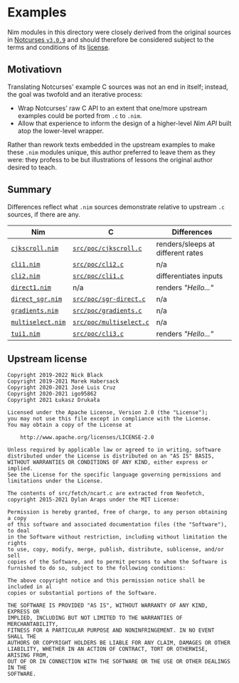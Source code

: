 # Examples

Nim modules in this directory were closely derived from the original sources in [Notcurses `v3.0.9`](https://github.com/dankamongmen/notcurses/tree/v3.0.9) and should therefore be considered subject to the terms and conditions of its [license](https://github.com/dankamongmen/notcurses/blob/v3.0.9/COPYRIGHT).

## Motivatiovn

Translating Notcurses' example C sources was not an end in itself; instead, the goal was twofold and an iterative process:
* Wrap Notcurses' raw C API to an extent that one/more upstream examples could be ported from `.c` to `.nim`.
* Allow that experience to inform the design of a higher-level *Nim API* built atop the lower-level wrapper.

Rather than rework texts embedded in the upstream examples to make these `.nim` modules unique, this author preferred to leave them as they were: they profess to be but illustrations of lessons the original author desired to teach.

## Summary

Differences reflect what `.nim` sources demonstrate relative to upstream `.c` sources, if there are any.

| Nim                                  | C                            |  Differences                      |
| ------------------------------------ | ---------------------------- | --------------------------------- |
| [`cjkscroll.nim`](cjkscroll.nim)     | [`src/poc/cjkscroll.c`][1]   | renders/sleeps at different rates |
| [`cli1.nim`](cli1.nim)               | [`src/poc/cli2.c`][2]        | n/a                               |
| [`cli2.nim`](cli2.nim)               | [`src/poc/cli1.c`][3]        | differentiates inputs             |
| [`direct1.nim`](direct1.nim)         | n/a                          | renders *"Hello..."*              |
| [`direct_sgr.nim`](direct_sg.nim)    | [`src/poc/sgr-direct.c`][4]  | n/a                               |
| [`gradients.nim`](gradients.nim)     | [`src/poc/gradients.c`][5]   | n/a                               |
| [`multiselect.nim`](multiselect.nim) | [`src/poc/multiselect.c`][6] | n/a                               |
| [`tui1.nim`](tui1.nim)               | [`src/poc/cli3.c`][7]        | renders *"Hello..."*              |

[1]: https://github.com/dankamongmen/notcurses/blob/v3.0.9/src/poc/cjkscroll.c
[2]: https://github.com/dankamongmen/notcurses/blob/v3.0.9/src/poc/cli2.c
[3]: https://github.com/dankamongmen/notcurses/blob/v3.0.9/src/poc/cli1.c
[4]: https://github.com/dankamongmen/notcurses/blob/v3.0.9/src/poc/sgr-direct.c
[5]: https://github.com/dankamongmen/notcurses/blob/v3.0.9/src/poc/gradients.c
[6]: https://github.com/dankamongmen/notcurses/blob/v3.0.9/src/poc/multiselect.c
[7]: https://github.com/dankamongmen/notcurses/blob/v3.0.9/src/poc/cli3.c

## Upstream license

```text
Copyright 2019-2022 Nick Black
Copyright 2019-2021 Marek Habersack
Copyright 2020-2021 José Luis Cruz
Copyright 2020-2021 igo95862
Copyright 2021 Łukasz Drukała

Licensed under the Apache License, Version 2.0 (the "License");
you may not use this file except in compliance with the License.
You may obtain a copy of the License at

    http://www.apache.org/licenses/LICENSE-2.0

Unless required by applicable law or agreed to in writing, software
distributed under the License is distributed on an "AS IS" BASIS,
WITHOUT WARRANTIES OR CONDITIONS OF ANY KIND, either express or implied.
See the License for the specific language governing permissions and
limitations under the License.

The contents of src/fetch/ncart.c are extracted from Neofetch,
copyright 2015-2021 Dylan Araps under the MIT License:

Permission is hereby granted, free of charge, to any person obtaining a copy
of this software and associated documentation files (the "Software"), to deal
in the Software without restriction, including without limitation the rights
to use, copy, modify, merge, publish, distribute, sublicense, and/or sell
copies of the Software, and to permit persons to whom the Software is
furnished to do so, subject to the following conditions:

The above copyright notice and this permission notice shall be included in al
copies or substantial portions of the Software.

THE SOFTWARE IS PROVIDED "AS IS", WITHOUT WARRANTY OF ANY KIND, EXPRESS OR
IMPLIED, INCLUDING BUT NOT LIMITED TO THE WARRANTIES OF MERCHANTABILITY,
FITNESS FOR A PARTICULAR PURPOSE AND NONINFRINGEMENT. IN NO EVENT SHALL THE
AUTHORS OR COPYRIGHT HOLDERS BE LIABLE FOR ANY CLAIM, DAMAGES OR OTHER
LIABILITY, WHETHER IN AN ACTION OF CONTRACT, TORT OR OTHERWISE, ARISING FROM,
OUT OF OR IN CONNECTION WITH THE SOFTWARE OR THE USE OR OTHER DEALINGS IN THE
SOFTWARE.
```
